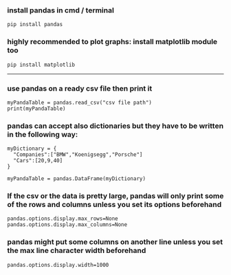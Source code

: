 ### install pandas in cmd / terminal
`pip install pandas`
### highly recommended to plot graphs: install matplotlib module too
`pip install matplotlib`

---

### use pandas on a ready csv file then print it
```
myPandaTable = pandas.read_csv("csv file path")
print(myPandaTable)
```
### pandas can accept also dictionaries but they have to be written in the following way:
```
myDictionary = {
  "Companies":["BMW","Koenigsegg","Porsche"]
  "Cars":[20,9,40]
}

myPandaTable = pandas.DataFrame(myDictionary)
```
### If the csv or the data is pretty large, pandas will only print some of the rows and columns unless you set its options beforehand
```
pandas.options.display.max_rows=None
pandas.options.display.max_columns=None
```
### pandas might put some columns on another line unless you set the max line character width beforehand
```
pandas.options.display.width=1000
```
